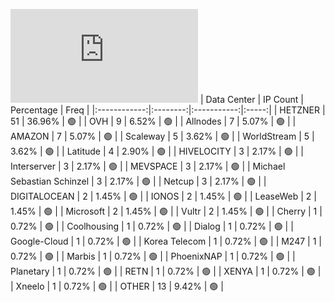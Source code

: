 ![Diagramm](https://github.com/111STAVR111/props/blob/main/Celestia/Testnet/Decentralization/1/README.md)
| Data Center | IP Count | Percentage | Freq |
|:------------:|:--------:|:-----------:|:-----:|
| HETZNER | 51 | 36.96% | 🟢 |
| OVH | 9 | 6.52% | 🟢 |
| Allnodes | 7 | 5.07% | 🟢 |
| AMAZON | 7 | 5.07% | 🟢 |
| Scaleway | 5 | 3.62% | 🟢 |
| WorldStream | 5 | 3.62% | 🟢 |
| Latitude | 4 | 2.90% | 🟢 |
| HIVELOCITY | 3 | 2.17% | 🟢 |
| Interserver | 3 | 2.17% | 🟢 |
| MEVSPACE | 3 | 2.17% | 🟢 |
| Michael Sebastian Schinzel | 3 | 2.17% | 🟢 |
| Netcup | 3 | 2.17% | 🟢 |
| DIGITALOCEAN | 2 | 1.45% | 🟢 |
| IONOS | 2 | 1.45% | 🟢 |
| LeaseWeb | 2 | 1.45% | 🟢 |
| Microsoft | 2 | 1.45% | 🟢 |
| Vultr | 2 | 1.45% | 🟢 |
| Cherry | 1 | 0.72% | 🟢 |
| Coolhousing | 1 | 0.72% | 🟢 |
| Dialog | 1 | 0.72% | 🟢 |
| Google-Cloud | 1 | 0.72% | 🟢 |
| Korea Telecom | 1 | 0.72% | 🟢 |
| M247 | 1 | 0.72% | 🟢 |
| Marbis | 1 | 0.72% | 🟢 |
| PhoenixNAP | 1 | 0.72% | 🟢 |
| Planetary | 1 | 0.72% | 🟢 |
| RETN | 1 | 0.72% | 🟢 |
| XENYA | 1 | 0.72% | 🟢 |
| Xneelo | 1 | 0.72% | 🟢 |
| OTHER | 13 | 9.42% | 🟢 |